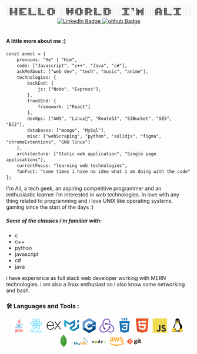 <div id="header" align="center">
  <img src="https://github.com/AbyerAli/myContent/blob/main/helloWorldAli.png" alt="Names ALI"/>
  <div id="badges">
  <a href="https://www.linkedin.com/in/ali-abyer-nasir-05410a202/">
    <img src="https://img.shields.io/badge/LinkedIn-blue?style=for-the-badge&logo=linkedin&logoColor=white" alt="LinkedIn Badge"/>
  </a>
  <a href="https://github.com/AbyerAli">
    <img src="https://img.shields.io/badge/Github-black?style=for-the-badge&logo=github&logoColor=white" alt="github Badge"/>
  </a>
</div>
<img src="https://komarev.com/ghpvc/?username=AbyerAli&style=flat-square&color=blue" alt=""/>
</div>

#### A little more about me :)

```
const anmol = {
    pronouns: "He" | "Him",
    code: ["Javascript", "c++", "Java", "c#"],
    askMeAbout: ["web dev", "tech", "music", "anime"],
    technologies: {
        backEnd: {
            js: ["Node", "Express"],
        },
        frontEnd: {
            framework: ["React"]
        },
        devOps: ["AWS", "Linux🐧", "Route53", "S3Bucket", "SES", "EC2"],
        databases: ["mongo", "MySql"],
        misc: ["webScraping", "python", "solidjs", "figma", "chromeExtentions", "GNU linux"]
    },
    architecture: ["Static web application", "Single page applications"],
    currentFocus: "learning web technologies",
    funFact: "some times i have no idea what i am doing with the code"
};
```

I'm Ali, a tech geek, an aspiring competitive programmer and an enthusiastic learner 
i'm interested in web technologies.
In love with any thing related to programming and i love UNIX like operating systems.
gaming since the start of the days :)

##### Some of the classics i'm familiar with:
- c
- c++
- python
- javascript
- c#
- java

i have experience as full stack web developer working with MERN technologies.
i am also a linux enthusiast so i also know some networking and bash.

### :hammer_and_wrench: Languages and Tools :

<div align="center">
  <img src="https://github.com/devicons/devicon/blob/master/icons/java/java-original-wordmark.svg" title="Java" alt="Java" width="40" height="40"/>&nbsp;
  <img src="https://github.com/devicons/devicon/blob/master/icons/react/react-original-wordmark.svg" title="React" alt="React" width="40" height="40"/>&nbsp;
  <img src="https://github.com/devicons/devicon/blob/master/icons/express/express-original.svg" title="expressjs" alt="expressjs" width="40" height="40"/>&nbsp;
  <img src="https://github.com/devicons/devicon/blob/master/icons/materialui/materialui-original.svg" title="Material UI" alt="Material UI" width="40" height="40"/>&nbsp;
  <img src="https://github.com/devicons/devicon/blob/master/icons/cplusplus/cplusplus-original.svg" title="c++" alt="c++" width="40" height="40"/>&nbsp;
  <img src="https://github.com/devicons/devicon/blob/master/icons/redux/redux-original.svg" title="Redux" alt="Redux " width="40" height="40"/>&nbsp;
  <img src="https://github.com/devicons/devicon/blob/master/icons/css3/css3-plain-wordmark.svg"  title="CSS3" alt="CSS" width="40" height="40"/>&nbsp;
  <img src="https://github.com/devicons/devicon/blob/master/icons/html5/html5-original.svg" title="HTML5" alt="HTML" width="40" height="40"/>&nbsp;
  <img src="https://github.com/devicons/devicon/blob/master/icons/javascript/javascript-original.svg" title="JavaScript" alt="JavaScript" width="40" height="40"/>&nbsp;
  <img src="https://github.com/devicons/devicon/blob/master/icons/linux/linux-original.svg" title="linux" alt="linux" width="40" height="40"/>&nbsp;
  <img src="https://github.com/devicons/devicon/blob/master/icons/mongodb/mongodb-original.svg" title="mongodb"  alt="mongodb" width="40" height="40"/>&nbsp;
  <img src="https://github.com/devicons/devicon/blob/master/icons/mysql/mysql-original-wordmark.svg" title="MySQL"  alt="MySQL" width="40" height="40"/>&nbsp;
  <img src="https://github.com/devicons/devicon/blob/master/icons/nodejs/nodejs-original-wordmark.svg" title="NodeJS" alt="NodeJS" width="40" height="40"/>&nbsp;
  <img src="https://github.com/devicons/devicon/blob/master/icons/amazonwebservices/amazonwebservices-plain-wordmark.svg" title="AWS" alt="AWS" width="40" height="40"/>&nbsp;
  <img src="https://github.com/devicons/devicon/blob/master/icons/git/git-original-wordmark.svg" title="Git" **alt="Git" width="40" height="40"/>
</div>



<!---
AbyerAli/AbyerAli is a ✨ special ✨ repository because its `README.md` (this file) appears on your GitHub profile.
You can click the Preview link to take a look at your changes.
--->
